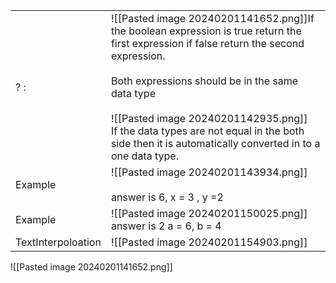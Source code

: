 
|                    |                                                                                                                                                                                                                                                                                                                                                                |
| ------------------ | -------------------------------------------------------------------------------------------------------------------------------------------------------------------------------------------------------------------------------------------------------------------------------------------------------------------------------------------------------------- |
| ? :                | ![[Pasted image 20240201141652.png]]If the boolean expression is true return the first expression if false return the second expression.<br><br>Both expressions should be in the same data type<br><br>![[Pasted image 20240201142935.png]]<br>If the data types are not equal in the both side then it is automatically converted in to a one data type.<br> |
| Example            | ![[Pasted image 20240201143934.png]]<br><br>answer is 6, x = 3 , y =2                                                                                                                                                                                                                                                                                          |
| Example            | ![[Pasted image 20240201150025.png]]<br>answer is 2 a = 6, b = 4<br>                                                                                                                                                                                                                                                                                           |
| TextInterpoloation | ![[Pasted image 20240201154903.png]]<br>                                                                                                                                                                                                                                                                                                                       |
![[Pasted image 20240201141652.png]]
